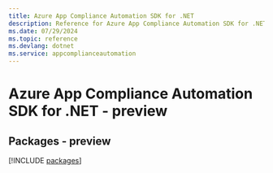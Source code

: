 ```yaml
---
title: Azure App Compliance Automation SDK for .NET
description: Reference for Azure App Compliance Automation SDK for .NET
ms.date: 07/29/2024
ms.topic: reference
ms.devlang: dotnet
ms.service: appcomplianceautomation
---
```

# Azure App Compliance Automation SDK for .NET - preview
## Packages - preview
[!INCLUDE [packages](app-compliance-automation-index.md)]